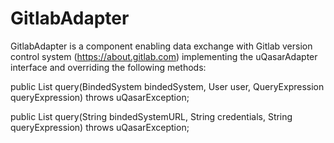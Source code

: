 # GitlabAdapter

GitlabAdapter is a component enabling data exchange with Gitlab version 
control system (https://about.gitlab.com) implementing the uQasarAdapter 
interface and overriding the following methods:

public  List<Measurement> query(BindedSystem bindedSystem, User user,
	QueryExpression queryExpression) throws uQasarException;

public List<Measurement> query(String bindedSystemURL, String credentials, 
	String queryExpression) throws uQasarException;



